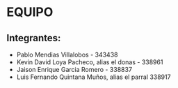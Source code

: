# EQUIPO <Bandona>


## Integrantes:

* Pablo Mendias Villalobos - 343438
* Kevin David Loya Pacheco, alias el donas - 338961
* Jaison Enrique Garcia Romero - 338837
* Luis Fernando Quintana Muños, alias el parral 338917



